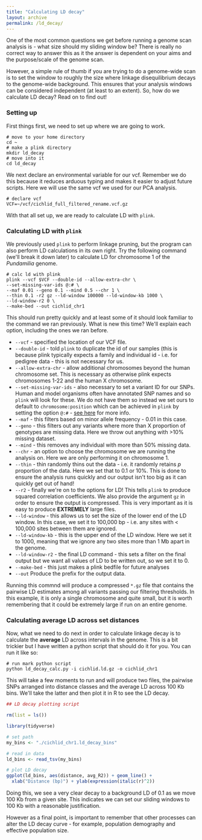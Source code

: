 ```yaml
---
title: "Calculating LD decay"
layout: archive
permalink: /ld_decay/
---
```


One of the most common questions we get before running a genome scan analysis is - what size should my sliding window be? There is really no correct way to answer this as it the answer is dependent on your aims and the purpose/scale of the genome scan.

However, a simple rule of thumb if you are trying to do a genome-wide scan is to set the window to roughly the size where  linkage disequilibrium decays to the genome-wide background. This ensures that your analysis windows can be considered independent (at least to an extent). So, how do we calculate LD decay? Read on to find out!

### Setting up

First things first, we need to set up where we are going to work.

```shell
# move to your home directory
cd ~
# make a plink directory
mkdir ld_decay
# move into it
cd ld_decay
```

We next declare an environmental variable for our vcf. Remember we do this because it reduces arduous typing and makes it easier to adjust future scripts. Here we will use the same vcf we used for our PCA analysis.

```shell
# declare vcf
VCF=~/vcf/cichlid_full_filtered_rename.vcf.gz
```
With that all set up, we are ready to calculate LD with `plink`.

### Calculating LD with `plink`

We previously used `plink` to perform linkage pruning, but the program can also perform LD calculations in its own right. Try the following command (we'll break it down later) to calculate LD for chromosome 1 of the *Pundamilia* genome.

```shell
# calc ld with plink
plink --vcf $VCF --double-id --allow-extra-chr \
--set-missing-var-ids @:# \
--maf 0.01 --geno 0.1 --mind 0.5 --chr 1 \
--thin 0.1 -r2 gz --ld-window 100000 --ld-window-kb 1000 \
--ld-window-r2 0 \
--make-bed --out cichlid_chr1
```

This should run pretty quickly and at least some of it should look familiar to the command we ran previously. What is new this time? We'll explain each option, including the ones we ran before.

* `--vcf` - specified the location of our VCF file.
* `--double-id` - told `plink` to duplicate the id of our samples (this is because plink typically expects a family and individual id - i.e. for pedigree data - this is not necessary for us.
* `--allow-extra-chr` - allow additional chromosomes beyond the human chromosome set. This is necessary as otherwise plink expects chromosomes 1-22 and the human X chromosome.
* `--set-missing-var-ids` - also necessary to set a variant ID for our SNPs. Human and model organisms often have annotated SNP names and so `plink` will look for these. We do not have them so instead we set ours to default to `chromosome:position` which can be achieved in `plink` by setting the option `@:#` - [see here](https://www.cog-genomics.org/plink/1.9/data#set_missing_var_ids) for more info.
* `--maf` - this filters based on minor allele frequency - 0.01 in this case.
* `--geno` - this filters out any variants where more than X proportion of genotypes are missing data. Here we throw out anything with >10% missing dataset.
* `--mind` - this removes any individual with more than 50% missing data.
* `--chr` - an option to choose the chromosome we are running the analysis on. Here we are only performing it on chromosome 1.
* `--thin` - thin randomly thins out the data - i.e. it randomly retains *p* proportion of the data. Here we set that to 0.1 or 10%. This is done to ensure the analysis runs quickly and our output isn't too big as it can quickly get out of hand!
* `--r2` - finally we're on to the options for LD! This tells `plink` to produce squared correlation coefficients. We also provide the argument `gz` in order to ensure the output is compressed. This is very important as it is easy to produce **EXTREMELY** large files.
* `--ld-window` - this allows us to set the size of the lower end of the LD window. In this case, we set it to 100,000 bp - i.e. any sites with < 100,000 sites between them are ignored.
* `--ld-window-kb` - this is the upper end of the LD window. Here we set it to 1000, meaning that we ignore any two sites more than 1 Mb apart in the genome.
* `--ld-window-r2` - the final LD command - this sets a filter on the final output but we want all values of LD to be written out, so we set it to 0.
* `--make-bed` - this just makes a plink bedfile for future analyses
* `--out` Produce the prefix for the output data.

Running this commnd will produce a compressed `*.gz` file that contains the pairwise LD estimates among all variants passing our filtering thresholds. In this example, it is only a single chromosome and quite small, but it is worth remembering that it could be extremely large if run on an entire genome.

### Calculating average LD across set distances

Now, what we need to do next in order to calculate linkage decay is to calculate the **average** LD across intervals in the genome. This is a bit trickier but I have written a python script that should do it for you. You can run it like so:

```shell
# run mark python script
python ld_decay_calc.py -i cichlid.ld.gz -o cichlid_chr1
```
This will take a few moments to run and will produce two files, the pairwise SNPs arranged into distance classes and the average LD across 100 Kb bins. We'll take the latter and then plot it in R to see the LD decay.

```r
## LD decay plotting script

rm(list = ls())

library(tidyverse)

# set path
my_bins <- "./cichlid_chr1.ld_decay_bins"

# read in data
ld_bins <- read_tsv(my_bins)

# plot LD decay
ggplot(ld_bins, aes(distance, avg_R2)) + geom_line() +
  xlab("Distance (bp)") + ylab(expression(italic(r)^2))
```
Doing this, we see a very clear decay to a background LD of 0.1 as we move 100 Kb from a given site. This indicates we can set our sliding windows to 100 Kb with a reasonable justification.

However as a final point, is important to remember that other processes can alter the LD decay curve - for example, population demography and effective population size.
